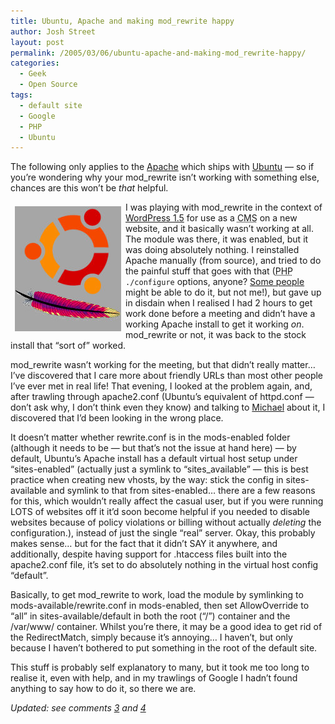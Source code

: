 ```yaml
---
title: Ubuntu, Apache and making mod_rewrite happy
author: Josh Street
layout: post
permalink: /2005/03/06/ubuntu-apache-and-making-mod_rewrite-happy/
categories:
  - Geek
  - Open Source
tags:
  - default site
  - Google
  - PHP
  - Ubuntu
---
```

The following only applies to the [Apache][1] which ships with [Ubuntu][2] &#8212; so if you&#8217;re wondering why your mod_rewrite isn&#8217;t working with something else, chances are this won&#8217;t be *that* helpful.

<img src="/blog/wp-content/2005/03/apacheubuntu.jpg" style="float:left;margin:.5em;" />I was playing with mod_rewrite in the context of [WordPress 1.5][3] for use as a <acronym title="Content Management System">CMS</acronym> on a new website, and it basically wasn&#8217;t working at all. The module was there, it was enabled, but it was doing absolutely nothing. I reinstalled Apache manually (from source), and tried to do the painful stuff that goes with that (<acronym title="PHP: Hypertext Preprocessor">PHP</acronym> `./configure` options, anyone? [Some people][4] might be able to do it, but not me!), but gave up in disdain when I realised I had 2 hours to get work done before a meeting and didn&#8217;t have a working Apache install to get it working *on*. mod_rewrite or not, it was back to the stock install that &#8220;sort of&#8221; worked.

mod_rewrite wasn&#8217;t working for the meeting, but that didn&#8217;t really matter&#8230; I&#8217;ve discovered that I care more about friendly URLs than most other people I&#8217;ve ever met in real life! That evening, I looked at the problem again, and, after trawling through apache2.conf (Ubuntu&#8217;s equivalent of httpd.conf &#8212; don&#8217;t ask why, I don&#8217;t think even they know) and talking to [Michael][4] about it, I discovered that I&#8217;d been looking in the wrong place.

It doesn&#8217;t matter whether rewrite.conf is in the mods-enabled folder (although it needs to be &#8212; but that&#8217;s not the issue at hand here) &#8212; by default, Ubuntu&#8217;s Apache install has a default virtual host setup under &#8220;sites-enabled&#8221; (actually just a symlink to &#8220;sites_available&#8221; &#8212; this is best practice when creating new vhosts, by the way: stick the config in sites-available and symlink to that from sites-enabled&#8230; there are a few reasons for this, which wouldn&#8217;t really affect the casual user, but if you were running LOTS of websites off it it&#8217;d soon become helpful if you needed to disable websites because of policy violations or billing without actually *deleting* the configuration.), instead of just the single &#8220;real&#8221; server. Okay, this probably makes sense&#8230; but for the fact that it didn&#8217;t SAY it anywhere, and additionally, despite having support for .htaccess files built into the apache2.conf file, it&#8217;s set to do absolutely nothing in the virtual host config &#8220;default&#8221;.

Basically, to get mod_rewrite to work, load the module by symlinking to mods-available/rewrite.conf in mods-enabled, then set AllowOverride to &#8220;all&#8221; in sites-available/default in both the root (&#8220;/&#8221;) container and the /var/www/ container. Whilst you&#8217;re there, it may be a good idea to get rid of the RedirectMatch, simply because it&#8217;s annoying&#8230; I haven&#8217;t, but only because I haven&#8217;t bothered to put something in the root of the default site.

This stuff is probably self explanatory to many, but it took me too long to realise it, even with help, and in my trawlings of Google I hadn&#8217;t found anything to say how to do it, so there we are.

*Updated: see comments [3][5] and [4][6]*

 [1]: http://httpd.apache.org/
 [2]: http://www.ubuntulinux.org/
 [3]: http://wordpress.org/
 [4]: http://www.bluetrait.com/
 [5]: /blog/2005/03/06/ubuntu-apache-and-making-mod_rewrite-happy#comment-3599
 [6]: http://www.joahua.com/blog/2005/03/06/ubuntu-apache-and-making-mod_rewrite-happy#comment-3601